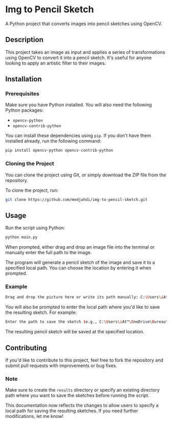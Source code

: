 # Img to Pencil Sketch

A Python project that converts images into pencil sketches using OpenCV.

## Description

This project takes an image as input and applies a series of transformations using OpenCV to convert it into a pencil sketch. It's useful for anyone looking to apply an artistic filter to their images.

## Installation

### Prerequisites

Make sure you have Python installed. You will also need the following Python packages:

- `opencv-python`
- `opencv-contrib-python`

You can install these dependencies using `pip`. If you don't have them installed already, run the following command:

```bash
pip install opencv-python opencv-contrib-python
```

### Cloning the Project

You can clone the project using Git, or simply download the ZIP file from the repository.

To clone the project, run:

```bash
git clone https://github.com/medjahdi/img-to-pencil-sketch.git
```

## Usage

Run the script using Python:

```bash
python main.py
```

When prompted, either drag and drop an image file into the terminal or manually enter the full path to the image.

The program will generate a pencil sketch of the image and save it to a specified local path. You can choose the location by entering it when prompted.

### Example

```bash
Drag and drop the picture here or write its path manually: C:\Users\iAt™\OneDrive\Bureau\pic.jpg
```

You will also be prompted to enter the local path where you'd like to save the resulting sketch. For example:

```bash
Enter the path to save the sketch (e.g., C:\Users\iAt™\OneDrive\Bureau\results\sketch_image.png):
```

The resulting pencil sketch will be saved at the specified location.

## Contributing

If you'd like to contribute to this project, feel free to fork the repository and submit pull requests with improvements or bug fixes.

### Note
Make sure to create the `results` directory or specify an existing directory path where you want to save the sketches before running the script.

This documentation now reflects the changes to allow users to specify a local path for saving the resulting sketches. If you need further modifications, let me know!
